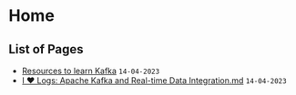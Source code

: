 
# Home

## List of Pages

- [Resources to learn Kafka](ResourcesToLearnKafka.md) `14-04-2023`
- [I ❤ Logs: Apache Kafka and Real-time Data Integration.md](ILoveLogsApacheKafkaAndRealTimeDataIntegration.md) `14-04-2023`
  
